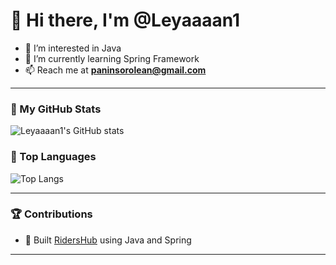 # 👋 Hi there, I'm @Leyaaaan1

- 👀 I’m interested in Java
- 🌱 I’m currently learning Spring Framework
- 📫 Reach me at **paninsorolean@gmail.com**

---

### 🔧 My GitHub Stats
![Leyaaaan1's GitHub stats](https://github-readme-stats.vercel.app/api?username=Leyaaaan1&show_icons=true&theme=tokyonight)

### 🧠 Top Languages
![Top Langs](https://github-readme-stats.vercel.app/api/top-langs/?username=Leyaaaan1&layout=compact&theme=tokyonight)

---

### 🏆 Contributions
- 💼 Built [RidersHub](https://github.com/Leyaaaan1/RidersHub) using Java and Spring


---

<!---
Leyaaaan1/Leyaaaan1 is a ✨ special ✨ repository because its `README.md` (this file) appears on your GitHub profile.
You can click the Preview link to take a look at your changes.
--->
